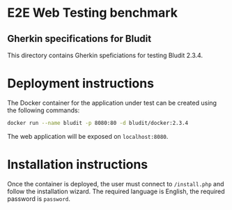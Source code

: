 E2E Web Testing benchmark
=========================

Gherkin specifications for Bludit
----------------------

This directory contains Gherkin speficiations for testing Bludit 2.3.4.

# Deployment instructions
The Docker container for the application under test can be created using the following commands:

```bash
docker run --name bludit -p 8080:80 -d bludit/docker:2.3.4
```

The web application will be exposed on `localhost:8080`. 

# Installation instructions

Once the container is deployed, the user must connect to `/install.php` and follow the installation wizard. The required language is English, the required password is `password`.

